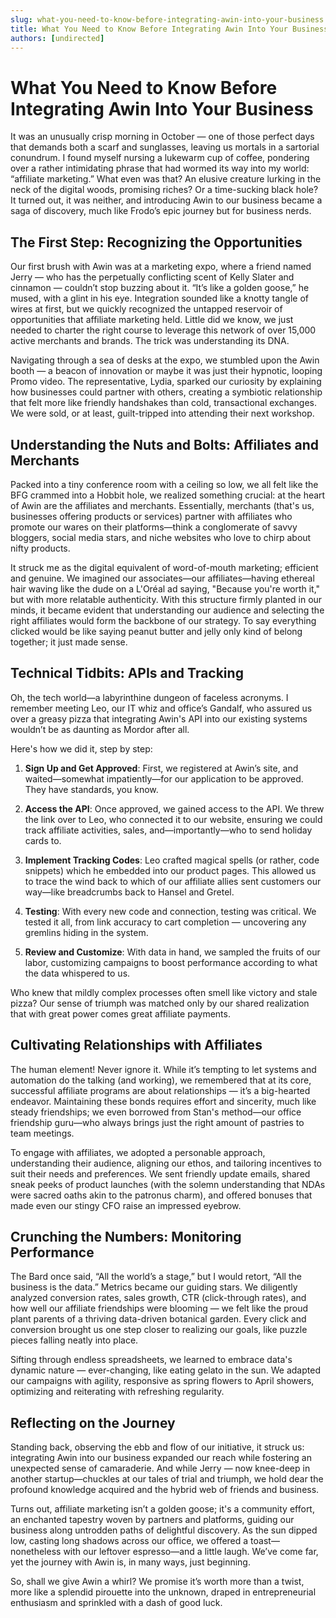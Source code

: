 ```yaml
---
slug: what-you-need-to-know-before-integrating-awin-into-your-business
title: What You Need to Know Before Integrating Awin Into Your Business
authors: [undirected]
---
```



# What You Need to Know Before Integrating Awin Into Your Business

It was an unusually crisp morning in October — one of those perfect days that demands both a scarf and sunglasses, leaving us mortals in a sartorial conundrum. I found myself nursing a lukewarm cup of coffee, pondering over a rather intimidating phrase that had wormed its way into my world: “affiliate marketing.” What even was that? An elusive creature lurking in the neck of the digital woods, promising riches? Or a time-sucking black hole? It turned out, it was neither, and introducing Awin to our business became a saga of discovery, much like Frodo’s epic journey but for business nerds.

## The First Step: Recognizing the Opportunities

Our first brush with Awin was at a marketing expo, where a friend named Jerry — who has the perpetually conflicting scent of Kelly Slater and cinnamon — couldn’t stop buzzing about it. “It’s like a golden goose,” he mused, with a glint in his eye. Integration sounded like a knotty tangle of wires at first, but we quickly recognized the untapped reservoir of opportunities that affiliate marketing held. Little did we know, we just needed to charter the right course to leverage this network of over 15,000 active merchants and brands. The trick was understanding its DNA.

Navigating through a sea of desks at the expo, we stumbled upon the Awin booth — a beacon of innovation or maybe it was just their hypnotic, looping Promo video. The representative, Lydia, sparked our curiosity by explaining how businesses could partner with others, creating a symbiotic relationship that felt more like friendly handshakes than cold, transactional exchanges. We were sold, or at least, guilt-tripped into attending their next workshop.

## Understanding the Nuts and Bolts: Affiliates and Merchants

Packed into a tiny conference room with a ceiling so low, we all felt like the BFG crammed into a Hobbit hole, we realized something crucial: at the heart of Awin are the affiliates and merchants. Essentially, merchants (that's us, businesses offering products or services) partner with affiliates who promote our wares on their platforms—think a conglomerate of savvy bloggers, social media stars, and niche websites who love to chirp about nifty products.

It struck me as the digital equivalent of word-of-mouth marketing; efficient and genuine. We imagined our associates—our affiliates—having ethereal hair waving like the dude on a L'Oréal ad saying, "Because you're worth it," but with more relatable authenticity. With this structure firmly planted in our minds, it became evident that understanding our audience and selecting the right affiliates would form the backbone of our strategy. To say everything clicked would be like saying peanut butter and jelly only kind of belong together; it just made sense.

## Technical Tidbits: APIs and Tracking

Oh, the tech world—a labyrinthine dungeon of faceless acronyms. I remember meeting Leo, our IT whiz and office’s Gandalf, who assured us over a greasy pizza that integrating Awin's API into our existing systems wouldn’t be as daunting as Mordor after all.

Here's how we did it, step by step:

1. **Sign Up and Get Approved**: First, we registered at Awin’s site, and waited—somewhat impatiently—for our application to be approved. They have standards, you know.
   
2. **Access the API**: Once approved, we gained access to the API. We threw the link over to Leo, who connected it to our website, ensuring we could track affiliate activities, sales, and—importantly—who to send holiday cards to.

3. **Implement Tracking Codes**: Leo crafted magical spells (or rather, code snippets) which he embedded into our product pages. This allowed us to trace the wind back to which of our affiliate allies sent customers our way—like breadcrumbs back to Hansel and Gretel.

4. **Testing**: With every new code and connection, testing was critical. We tested it all, from link accuracy to cart completion — uncovering any gremlins hiding in the system.

5. **Review and Customize**: With data in hand, we sampled the fruits of our labor, customizing campaigns to boost performance according to what the data whispered to us.

Who knew that mildly complex processes often smell like victory and stale pizza? Our sense of triumph was matched only by our shared realization that with great power comes great affiliate payments.

## Cultivating Relationships with Affiliates

The human element! Never ignore it. While it’s tempting to let systems and automation do the talking (and working), we remembered that at its core, successful affiliate programs are about relationships — it’s a big-hearted endeavor. Maintaining these bonds requires effort and sincerity, much like steady friendships; we even borrowed from Stan's method—our office friendship guru—who always brings just the right amount of pastries to team meetings.

To engage with affiliates, we adopted a personable approach, understanding their audience, aligning our ethos, and tailoring incentives to suit their needs and preferences. We sent friendly update emails, shared sneak peeks of product launches (with the solemn understanding that NDAs were sacred oaths akin to the patronus charm), and offered bonuses that made even our stingy CFO raise an impressed eyebrow.

## Crunching the Numbers: Monitoring Performance

The Bard once said, “All the world’s a stage,” but I would retort, “All the business is the data.” Metrics became our guiding stars. We diligently analyzed conversion rates, sales growth, CTR (click-through rates), and how well our affiliate friendships were blooming — we felt like the proud plant parents of a thriving data-driven botanical garden. Every click and conversion brought us one step closer to realizing our goals, like puzzle pieces falling neatly into place.

Sifting through endless spreadsheets, we learned to embrace data's dynamic nature — ever-changing, like eating gelato in the sun. We adapted our campaigns with agility, responsive as spring flowers to April showers, optimizing and reiterating with refreshing regularity.

## Reflecting on the Journey

Standing back, observing the ebb and flow of our initiative, it struck us: integrating Awin into our business expanded our reach while fostering an unexpected sense of camaraderie. And while Jerry — now knee-deep in another startup—chuckles at our tales of trial and triumph, we hold dear the profound knowledge acquired and the hybrid web of friends and business.

Turns out, affiliate marketing isn’t a golden goose; it's a community effort, an enchanted tapestry woven by partners and platforms, guiding our business along untrodden paths of delightful discovery. As the sun dipped low, casting long shadows across our office, we offered a toast—nonetheless with our leftover espresso—and a little laugh. We’ve come far, yet the journey with Awin is, in many ways, just beginning.

So, shall we give Awin a whirl? We promise it’s worth more than a twist, more like a splendid pirouette into the unknown, draped in entrepreneurial enthusiasm and sprinkled with a dash of good luck.
